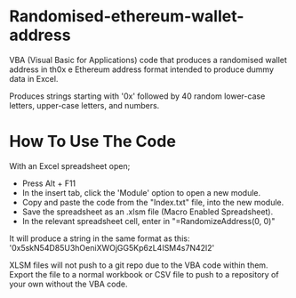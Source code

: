 # Randomised-ethereum-wallet-address
VBA (Visual Basic for Applications) code that produces a randomised wallet address in th0x e Ethereum address format intended to produce dummy data in Excel.

Produces strings starting with '0x' followed by 40 random lower-case letters, upper-case letters, and numbers.

# How To Use The Code
With an Excel spreadsheet open;
- Press Alt + F11
- In the insert tab, click the 'Module' option to open a new module.
- Copy and paste the code from the "Index.txt" file, into the new module.
- Save the spreadsheet as an .xlsm file (Macro Enabled Spreadsheet).
- In the relevant spreadsheet cell, enter in "=RandomizeAddress(0, 0)"

It will produce a string in the same format as this: '0x5skN54D85U3hOeniXWOjGG5Kp6zL4ISM4s7N42l2'

XLSM files will not push to a git repo due to the VBA code within them. Export the file to a normal workbook or CSV file to push to a repository of your own without the VBA code.

